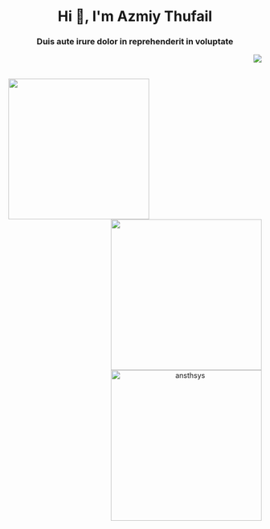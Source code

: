 <h1 align="center">Hi 👋, I'm Azmiy Thufail</h1>
<h3 align="center">Duis aute irure dolor in reprehenderit in voluptate </h3>
<img align="right" src="https://visitcount.itsvg.in/api?id=ansthsys&label=Profile%20Views&color=1&icon=4&pretty=false" />

<br>
<br>

<p align="center">
  <img align="left" height="280" src="https://media.tenor.com/PbPr6Bpj-6kAAAAd/bocchi-the-rock-anime.gif" />
</p>
<p align="center">
  <img align="right" width="300" src="https://github-readme-stats.vercel.app/api/top-langs/?username=ansthsys&layout=compact" />
  <img align="right" width="300" src="https://github-readme-streak-stats.herokuapp.com/?user=ansthsys" alt="ansthsys" />
</p>
